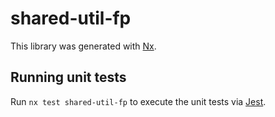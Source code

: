 # shared-util-fp

This library was generated with [Nx](https://nx.dev).

## Running unit tests

Run `nx test shared-util-fp` to execute the unit tests via [Jest](https://jestjs.io).
